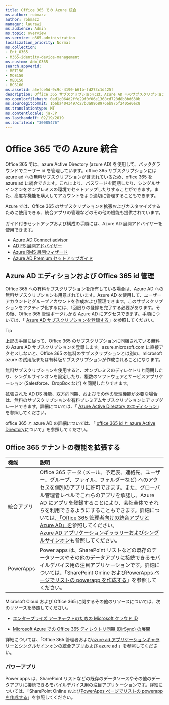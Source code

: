 ```yaml
---
title: Office 365 での Azure 統合
ms.author: robmazz
author: robmazz
manager: laurawi
ms.audience: Admin
ms.topic: overview
ms.service: o365-administration
localization_priority: Normal
ms.collection:
- Ent_O365
- M365-identity-device-management
ms.custom: Adm_O365
search.appverid:
- MET150
- MOE150
- MED150
- BCS160
ms.assetid: a5efce5d-9c9c-4190-b61b-fd273c1d425f
description: Office 365 サブスクリプションには、Azure AD へのサブスクリプションが含まれています。オンプレミス環境でパスワード同期またはシングルサインオンを行う場合は、Office 365 を Azure AD と統合します。
ms.openlocfilehash: 0ad1c064d2ffe29f0f06e1368cd728d8b3bd630b
ms.sourcegitcommit: 1b6ba4043497c27b3a89689766b975f2405e0ec8
ms.translationtype: MT
ms.contentlocale: ja-JP
ms.lasthandoff: 02/19/2019
ms.locfileid: "30085476"
---
```

# <a name="azure-integration-with-office-365"></a>Office 365 での Azure 統合

Office 365 では、azure Active Directory (azure AD) を使用して、バックグラウンドでユーザー id を管理しています。office 365 サブスクリプションには azure ad への無料サブスクリプションが含まれているため、office 365 を azure ad に統合できます。これにより、パスワードを同期したり、シングルサインオンをオンプレミスの環境でセットアップしたりすることができます。また、高度な機能を購入してアカウントをより適切に管理することもできます。
  
Azure では、Office 365 のサブスクリプションを拡張およびカスタマイズするために使用できる、統合アプリの管理などのその他の機能も提供されています。
  
ガイド付きセットアップおよび構成の手順には、Azure AD 展開アドバイザーを使用できます。
 - [Azure AD Connect advisor](https://aka.ms/aadconnectpwsync)
 - [AD FS 展開アドバイザー](https://aka.ms/adfsguidance)
 - [Azure RMS 展開ウィザード](https://aka.ms/azuremsguidance)
 - [Azure AD Premium セットアップガイド](https://aka.ms/aadpguidance)
  
## <a name="azure-ad-editions-and-office-365-identity-management"></a>Azure AD エディションおよび Office 365 id 管理

Office 365 への有料サブスクリプションを所有している場合は、Azure AD への無料サブスクリプションも用意されています。Azure AD を使用して、ユーザーアカウントとグループアカウントを作成および管理できます。このサブスクリプションをアクティブ化するには、1回限りの登録を完了する必要があります。その後、Office 365 管理ポータルから Azure AD にアクセスできます。手順については、「 [Azure AD サブスクリプションを登録する](https://go.microsoft.com/fwlink/p/?LinkId=617127)」を参照してください。 
  
> [!TIP]
> 上記の手順に従って、Office 365 のサブスクリプションに同梱されている無料の Azure AD サブスクリプションを登録します。azure.microsoft.com に直接アクセスしないと、Office 365 の無料のサブスクリプションとは別の、microsoft azure の試用版または有料版サブスクリプションが作成されることになります。 
  
無料サブスクリプションを使用すると、オンプレミスのディレクトリと同期したり、シングルサインオンを設定したり、複数のソフトウェアとサービスアプリケーション (Salesforce、DropBox など) を同期したりできます。
  
拡張された AD DS 機能、双方向同期、およびその他の管理機能が必要な場合は、無料のサブスクリプションを有料プレミアムサブスクリプションにアップグレードできます。詳細については、「 [Azure Active Directory のエディション](https://docs.microsoft.com/azure/active-directory/fundamentals/active-directory-whatis)」を参照してください。
  
office 365 と azure AD の詳細については、「 [office 365 id と azure Active Directory](https://support.office.com/article/06a189e7-5ec6-4af2-94bf-a22ea225a7a9)について」を参照してください。
  
## <a name="extend-the-capabilities-of-your-office-365-tenant"></a>Office 365 テナントの機能を拡張する

|**機能**|**説明**|
|:-----|:-----|
|統合アプリ  <br/> |Office 365 データ (メール、予定表、連絡先、ユーザー、グループ、ファイル、フォルダーなど) へのアクセスを個別のアプリに許可できます。また、グローバル管理者レベルでこれらのアプリを承認し、Azure AD にアプリを登録することにより、会社全体でそれらを利用できるようにすることもできます。詳細については[、「Office 365 管理者向けの統合アプリと Azure AD」を](https://support.office.com/article/cb2250e3-451e-416f-bf4e-363549652c2a)参照してください。<br/> [Azure AD アプリケーションギャラリーおよびシングルサインオン](https://go.microsoft.com/fwlink/p/?LinkId=698604)も参照してください。  <br/> |
|PowerApps  <br/> | Power apps は、SharePoint リストなどの既存のデータソースやその他のデータアプリに接続できるモバイルデバイス用の注目アプリケーションです。詳細については、「SharePoint Online および[PowerApps ページ](https://powerapps.microsoft.com/)[でリストの powerapp を作成する](https://support.office.com/article/9338b2d2-67ac-4b81-8e67-97da27e5e9ab)」を参照してください。<br/> |
   
Microsoft Cloud および Office 365 に関するその他のリソースについては、次のリソースを参照してください。
  
- [エンタープライズ アーキテクトのための Microsoft クラウド ID](https://go.microsoft.com/fwlink/p/?LinkId=524586)
    
- [Microsoft Azure での Office 365 ディレクトリ同期 (DirSync) の展開](https://go.microsoft.com/fwlink/p/?LinkId=517887)
    

詳細については、「Office 365 管理者および[azure ad アプリケーションギャラリーとシングルサインオン](https://docs.microsoft.com/azure/active-directory/manage-apps/what-is-single-sign-on)[の統合アプリおよび azure ad](integrated-apps-and-azure-ads.md) 」を参照してください。

### <a name="power-apps"></a>パワーアプリ
Power apps は、SharePoint リストなどの既存のデータソースやその他のデータアプリに接続できるモバイルデバイス用の注目アプリケーションです。詳細については、「SharePoint Online および[PowerApps ページ](https://powerapps.microsoft.com/)[でリストの powerapp を作成する](https://support.office.com/article/9338b2d2-67ac-4b81-8e67-97da27e5e9ab)」を参照してください。